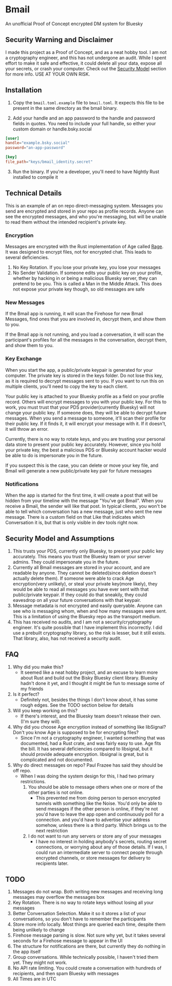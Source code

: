 # Bmail

An unofficial Proof of Concept encrypted DM system for Bluesky

## Security Warning and Disclaimer

I made this project as a Proof of Concept, and as a neat hobby tool. I am not a cryptography engineer, and this has not undergone an audit.
While I spent effort to make it safe and effective, it could delete all your data, expose all your secrets, or crash your computer.
Check out the [Security Model](#security-model-and-assumptions) section for more info. USE AT YOUR OWN RISK.

## Installation

1. Copy the `bmail.toml.example` file to `bmail.toml`. It expects this file to be present in the same directory as the bmail binary.

2. Add your handle and an app password to the handle and password fields in quotes. You need to include your full handle, so either your custom domain or handle.bsky.social

```toml
[user]
handle="example.bsky.social"
password="an-app-password"

[key]
file_path="keys/bmail_identity.secret"
```

3. Run the binary. If you're a developer, you'll need to have Nightly Rust installed to compile it

## Technical Details

This is an example of an on repo direct-messaging system. Messages you send are encrypted and stored in your repo as profile records. Anyone can see the encrypted messages, and who you're messaging, but will be unable to read them without the intended recipient's private key.

### Encryption

Messages are encrypted with the Rust implementation of Age called [Rage](https://github.com/str4d/rage). It was designed to encrypt files, not for encrypted chat.
This leads to several deficiencies.
1. No Key Rotation. If you lose your private key, you lose your messages
2. No Sender Validation. If someone edits your public key on your profile, whether by hacking in or being a malicious Bluesky server, they can pretend to be you. This is called a Man in the Middle Attack. This does not expose your private key though, so old messages are safe

### New Messages

If the Bmail app is running, it will scan the Firehose for new Bmail Messages, find ones that you are involved in, decrypt them, and show them to you.

If the Bmail app is not running, and you load a conversation, it will scan the participant's profiles for all the messages in the conversation, decrypt them, and show them to you.

### Key Exchange

When you start the app, a public/private keypair is generated for your computer. The private key is stored in the keys folder. Do not lose this key, as it is required to decrypt messages sent to you. If you want to run this on multiple clients, you'll need to copy the key to each client.

Your public key is attached to your Bluesky profile as a field on your profile record. Others will encrypt messages to you with your public key. For this to work, you must trust that your PDS provider(currently Bluesky) will not change your public key. If someone does, they will be able to decrypt future messages. When you send a message to someone, it'll scan their profile for their public key. If it finds it, it will encrypt your message with it. If it doesn't, it will throw an error.

Currently, there is no way to rotate keys, and you are trusting your personal data store to present your public key accurately. However, since you hold your private key, the best a malicious PDS or  Bluesky account hacker would be able to do is impersonate you in the future.

If you suspect this is the case, you can delete or move your key file, and Bmail will generate a new public/private key pair for future messages

### Notifications

When the app is started for the first time, it will create a post that will be hidden from your timeline with the message "You've got Bmail". When you receive a Bmail, the sender will like that post. In typical clients, you won't be able to tell which conversation has a new message, just who sent the new message. There is a custom field on that Like that indicates which Conversation it is, but that is only visible in dev tools right now.

## Security Model and Assumptions
1. This trusts your PDS, currently only Bluesky, to present your public key accurately. This means you trust the Bluesky team or your server admins. They could impersonate you in the future.
2. Currently all Bmail messages are stored in your account, and are readable by anyone. They cannot be deleted(since deletion doesn't actually delete them). If someone were able to crack Age encryption(very unlikely), or steal your private key(more likely), they would be able to read all messages you have ever sent with that public/private keypair. If they could do that sneakily, they could eavesdrop on all your future conversations with that keypair.
3. Message metadata is not encrypted and easily queryable. Anyone can see who is messaging whom, when and how many messages were sent. This is a limitation of using the Bluesky repo as the transport medium.
4. This has received no audits, and I am not a security/cryptography engineer. It's quite possible that I have implement this incorrectly. I did use a prebuilt cryptography library, so the risk is lesser, but it still exists. That library, also, has not received a security audit.


## FAQ
1. Why did you make this?
	- It seemed like a neat hobby project, and an excuse to learn more about Rust and build out the Bisky Bluesky client library. Bluesky hadn't done it yet, and I thought it might be fun to message some of my friends
2. Is it perfect?
	- Definitely not, besides the things I don't know about, it has some rough edges. See the TODO section below for details
3. Will you keep working on this?
	- If there's interest, and the Bluesky team doesn't release their own.(I'm sure they will).
4. Why did you choose Age encryption instead of something like libSignal? Don't you know Age is supposed to be for encrypting files?
	- Since I'm not a cryptography engineer, I wanted something that was documented, had a Rust crate, and was fairly easy to use. Age fits the bill. It has several deficiencies compared to libsignal, but it should provide adequate encryption. libsignal is great, but is complicated and not documented.
5. Why do direct messages on repo? Paul Frazee has said they should be off repo.
	- When I was doing the system design for this, I had two primary restrictions.
		1. You should be able to message others when one or more of the other parties is not online.
			- This prevented me from doing person to person encrypted tunnels with something like the Noise. You'd only be able to send messages if the other person is online, if they're not you'd have to leave the app open and continuously poll for a connection. and you'd have to advertise your address somehow, unless there is a third party. Which brings us to the next restriction
		2.  I do not want to run any servers or store any of your messages
			- I have no interest in holding anybody's secrets, routing secret connections, or worrying about any of those details. If I was, I could run an intermediate server to connect people through encrypted channels, or store messages for delivery to recipients later. 
			
## TODO
1. Messages do not wrap. Both writing new messages and receiving long messages may overflow the messages box
2. Key Rotation. There is no way to rotate keys without losing all your messages
3. Better Conversation Selection. Make it so it stores a list of your conversations, so you don't have to remember the participants
4. Store more info locally. Most things are queried each time, despite them being unlikely to change
5. Firehose message parsing is slow. Not sure why yet, but it takes several seconds for a Firehose message to appear in the UI
6. The structure for notifications are there, but currently they do nothing in the app itself
7. Group conversations. While technically possible, I haven't tried them yet. They might not work.
8. No API rate limiting. You could create a conversation with hundreds of recipients, and then spam Bluesky with messages
9. All Times are in UTC